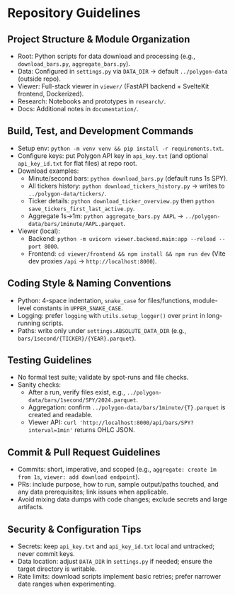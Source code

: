 # Repository Guidelines

## Project Structure & Module Organization
- Root: Python scripts for data download and processing (e.g., `download_bars.py`, `aggregate_bars.py`).
- Data: Configured in `settings.py` via `DATA_DIR` → default `../polygon-data` (outside repo).
- Viewer: Full-stack viewer in `viewer/` (FastAPI backend + SvelteKit frontend, Dockerized).
- Research: Notebooks and prototypes in `research/`.
- Docs: Additional notes in `documentation/`.

## Build, Test, and Development Commands
- Setup env: `python -m venv venv && pip install -r requirements.txt`.
- Configure keys: put Polygon API key in `api_key.txt` (and optional `api_key_id.txt` for flat files) at repo root.
- Download examples:
  - Minute/second bars: `python download_bars.py` (default runs 1s SPY). 
  - All tickers history: `python download_tickers_history.py` → writes to `../polygon-data/tickers/`.
  - Ticker details: `python download_ticker_overview.py` then `python save_tickers_first_last_active.py`.
  - Aggregate 1s→1m: `python aggregate_bars.py AAPL` → `../polygon-data/bars/1minute/AAPL.parquet`.
- Viewer (local):
  - Backend: `python -m uvicorn viewer.backend.main:app --reload --port 8000`.
  - Frontend: `cd viewer/frontend && npm install && npm run dev` (Vite dev proxies `/api` → `http://localhost:8000`).

## Coding Style & Naming Conventions
- Python: 4-space indentation, `snake_case` for files/functions, module-level constants in `UPPER_SNAKE_CASE`.
- Logging: prefer `logging` with `utils.setup_logger()` over `print` in long-running scripts.
- Paths: write only under `settings.ABSOLUTE_DATA_DIR` (e.g., `bars/1second/{TICKER}/{YEAR}.parquet`).

## Testing Guidelines
- No formal test suite; validate by spot-runs and file checks.
- Sanity checks:
  - After a run, verify files exist, e.g., `../polygon-data/bars/1second/SPY/2024.parquet`.
  - Aggregation: confirm `../polygon-data/bars/1minute/{T}.parquet` is created and readable.
  - Viewer API: `curl 'http://localhost:8000/api/bars/SPY?interval=1min'` returns OHLC JSON.

## Commit & Pull Request Guidelines
- Commits: short, imperative, and scoped (e.g., `aggregate: create 1m from 1s`, `viewer: add download endpoint`).
- PRs: include purpose, how to run, sample output/paths touched, and any data prerequisites; link issues when applicable.
- Avoid mixing data dumps with code changes; exclude secrets and large artifacts.

## Security & Configuration Tips
- Secrets: keep `api_key.txt` and `api_key_id.txt` local and untracked; never commit keys.
- Data location: adjust `DATA_DIR` in `settings.py` if needed; ensure the target directory is writable.
- Rate limits: download scripts implement basic retries; prefer narrower date ranges when experimenting.
